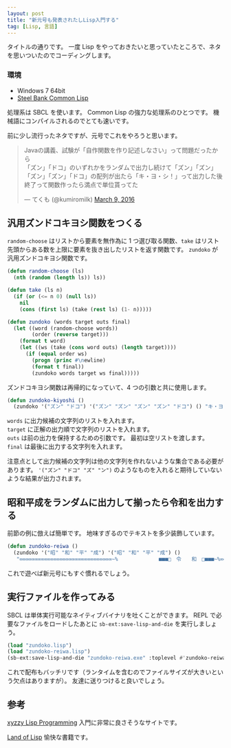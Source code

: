 ```yaml
---
layout: post
title: "新元号も発表されたしLisp入門する"
tag: [Lisp, 言語]
---
```


タイトルの通りです。
一度 Lisp をやっておきたいと思っていたところで、ネタを思いついたのでコーディングします。

### 環境

- Windows 7 64bit
- [Steel Bank Common Lisp](http://www.sbcl.org/)

処理系は SBCL を使います。
Common Lisp の強力な処理系のひとつです。
機械語にコンパイルされるのでとても速いです。

前に少し流行ったネタですが、元号でこれをやろうと思います。

<blockquote class="twitter-tweet" data-lang="en"><p lang="ja" dir="ltr">Javaの講義、試験が「自作関数を作り記述しなさい」って問題だったから<br>「ズン」「ドコ」のいずれかをランダムで出力し続けて「ズン」「ズン」「ズン」「ズン」「ドコ」の配列が出たら「キ・ヨ・シ！」って出力した後終了って関数作ったら満点で単位貰ってた</p>&mdash; てくも (@kumiromilk) <a href="https://twitter.com/kumiromilk/status/707437861881180160?ref_src=twsrc%5Etfw">March 9, 2016</a></blockquote>
<script async src="https://platform.twitter.com/widgets.js" charset="utf-8"></script>

## 汎用ズンドコキヨシ関数をつくる

`random-choose` はリストから要素を無作為に 1 つ選び取る関数、`take` はリスト先頭からある数を上限に要素を抜き出したリストを返す関数です。
`zundoko` が汎用ズンドコキヨシ関数です。

```lisp
(defun random-choose (ls)
  (nth (random (length ls)) ls))

(defun take (ls n)
  (if (or (<= n 0) (null ls))
    nil
    (cons (first ls) (take (rest ls) (1- n)))))

(defun zundoko (words target outs final)
  (let ((word (random-choose words))
        (order (reverse target)))
    (format t word)
    (let ((ws (take (cons word outs) (length target))))
      (if (equal order ws)
        (progn (princ #\newline)
        (format t final))
        (zundoko words target ws final)))))
```

ズンドコキヨシ関数は再帰的になっていて、4 つの引数と共に使用します。

```lisp
(defun zundoko-kiyoshi ()
  (zundoko '("ズン" "ドコ") '("ズン" "ズン" "ズン" "ズン" "ドコ") () "キ・ヨ・シ！"))
```

`words` に出力候補の文字列のリストを入れます。  
`target` に正解の出力順で文字列のリストを入れます。  
`outs` は前の出力を保持するための引数です。
最初は空リストを渡します。  
`final` は最後に出力する文字列を入れます。

注意点として出力候補の文字列は他の文字列を作れないような集合である必要があります。
`'("ズン" "ドコ" "ズ" "ン")` のようなものを入れると期待していないような結果が出力されます。

## 昭和平成をランダムに出力して揃ったら令和を出力する

前節の例に倣えば簡単です。
地味すぎるのでテキストを多少装飾しています。

```lisp
(defun zundoko-reiwa ()
  (zundoko '("昭" "和" "平" "成") '("昭" "和" "平" "成") ()
   "∞∞∞∞∞∞∞∞∞∞∞∞∞∞∞∞∞∞∞∞∞∞∞∞∞∞∞∞∞∞~%　　　　　　　　■■■□　令　　和　□■■■~%∞∞∞∞∞∞∞∞∞∞∞∞∞∞∞∞∞∞∞∞∞∞∞∞∞∞∞∞∞∞"))
```

これで遊べば新元号にもすぐ慣れるでしょう。

## 実行ファイルを作ってみる

SBCL は単体実行可能なネイティブバイナリを吐くことができます。
REPL で必要なファイルをロードしたあとに `sb-ext:save-lisp-and-die` を実行しましょう。

```lisp
(load "zundoko.lisp")
(load "zundoko-reiwa.lisp")
(sb-ext:save-lisp-and-die "zundoko-reiwa.exe" :toplevel #'zundoko-reiwa :executable t :application-type :console)
```

これで配布もバッチリです（ランタイムを含むのでファイルサイズが大きいという欠点はありますが）。
友達に送りつけると良いでしょう。

## 参考

[xyzzy Lisp Programming](http://www.nct9.ne.jp/m_hiroi/xyzzy_lisp.html)
入門に非常に良さそうなサイトです。

[Land of Lisp](https://www.oreilly.co.jp/books/9784873115870/)
愉快な書籍です。
